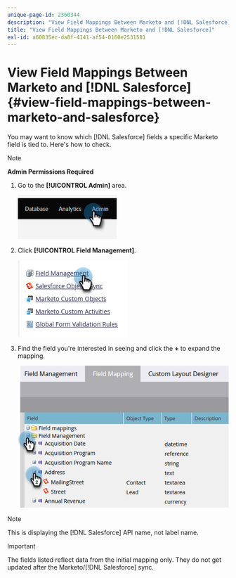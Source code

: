 ```yaml
---
unique-page-id: 2360344
description: "View Field Mappings Between Marketo and [!DNL Salesforce] - Marketo Docs - Product Documentation"
title: "View Field Mappings Between Marketo and [!DNL Salesforce]"
exl-id: a60835ec-da8f-4141-af54-0160e2531581
---
```

# View Field Mappings Between Marketo and [!DNL Salesforce] {#view-field-mappings-between-marketo-and-salesforce}

You may want to know which [!DNL Salesforce] fields a specific Marketo field is tied to. Here's how to check.

>[!NOTE]
>
>**Admin Permissions Required**

1. Go to the **[!UICONTROL Admin]** area.

   ![](assets/view-field-mappings-between-marketo-and-salesforce-1.png)

1. Click **[!UICONTROL Field Management]**.

   ![](assets/view-field-mappings-between-marketo-and-salesforce-2.png)

1. Find the field you're interested in seeing and click the **+** to expand the mapping.

   ![](assets/view-field-mappings-between-marketo-and-salesforce-3.png)

>[!NOTE]
>
>This is displaying the [!DNL Salesforce] API name, not label name.

>[!IMPORTANT]
>
>The fields listed reflect data from the initial mapping only. They do not get updated after the Marketo/[!DNL Salesforce] sync.
